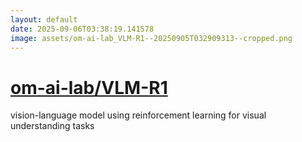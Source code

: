 ```yaml
---
layout: default
date: 2025-09-06T03:38:19.141578
image: assets/om-ai-lab_VLM-R1--20250905T032909313--cropped.png
---
```


# [om-ai-lab/VLM-R1](https://github.com/om-ai-lab/VLM-R1)

vision-language model using reinforcement learning for visual understanding tasks
